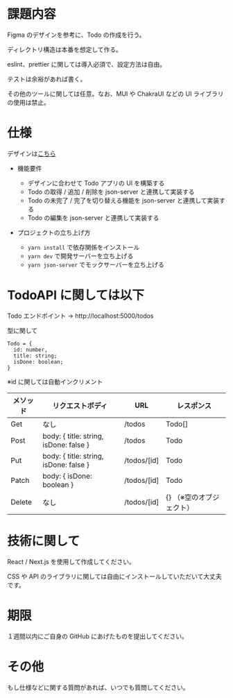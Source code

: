 # 課題内容

Figma のデザインを参考に、Todo の作成を行う。

ディレクトリ構造は本番を想定して作る。

eslint、prettier に関しては導入必須で、設定方法は自由。

テストは余裕があれば書く。

その他のツールに関しては任意。なお、MUI や ChakraUI などの UI ライブラリの使用は禁止。

# 仕様

デザインは[こちら](https://www.figma.com/file/9mSTr7E2cg5xs7Qr0WzpML/Web%E3%83%95%E3%83%AD%E3%83%B3%E3%83%88-%E8%AA%B2%E9%A1%8C?node-id=0%3A1)

- 機能要件

  - デザインに合わせて Todo アプリの UI を構築する
  - Todo の取得 / 追加 / 削除を json-server と連携して実装する
  - Todo の未完了 / 完了を切り替える機能を json-server と連携して実装する
  - Todo の編集を json-server と連携して実装する

- プロジェクトの立ち上げ方
  - `yarn install` で依存関係をインストール
  - `yarn dev` で開発サーバーを立ち上げる
  - `yarn json-server` でモックサーバーを立ち上げる

# TodoAPI に関しては以下

Todo エンドポイント -> http://localhost:5000/todos

型に関して

```
Todo = {
  id: number,
  title: string;
  isDone: boolean;
}
```

※id に関しては自動インクリメント

| メソッド | リクエストボディ                       | URL         | レスポンス               |
| -------- | -------------------------------------- | ----------- | ------------------------ |
| Get      | なし                                   | /todos      | Todo[]                   |
| Post     | body: { title: string, isDone: false } | /todos      | Todo                     |
| Put      | body: { title: string, isDone: false } | /todos/[id] | Todo                     |
| Patch    | body: { isDone: boolean }              | /todos/[id] | Todo                     |
| Delete   | なし                                   | /todos/[id] | {} （※空のオブジェクト） |

# 技術に関して

React / Next.js を使用して作成してください。

CSS や API のライブラリに関しては自由にインストールしていただいて大丈夫です。

# 期限

１週間以内にご自身の GitHub にあげたものを提出してください。

# その他

もし仕様などに関する質問があれば、いつでも質問してください。
